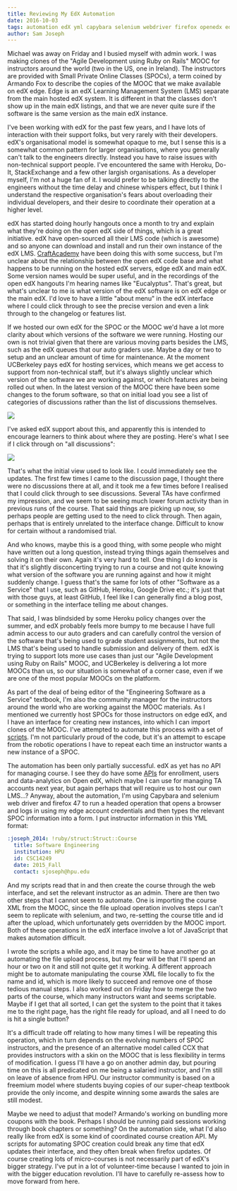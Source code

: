 ```yaml
---
title: Reviewing My EdX Automation
date: 2016-10-03
tags: automation edX yml capybara selenium webdriver firefox openedx edge SPOC MOOC instructor learner
author: Sam Joseph
---
```



Michael was away on Friday and I busied myself with admin work.  I was making clones of the "Agile Development using Ruby on Rails" MOOC for instructors around the world (two in the US, one in Ireland).  The instructors are provided with Small Private Online Classes (SPOCs), a term coined by Armando Fox to describe the copies of the MOOC that we make available on edX edge.  Edge is an edX Learning Management System (LMS) separate from the main hosted edX system.  It is different in that the classes don't show up in the main edX listings, and that we are never quite sure if the software is the same version as the main edX instance.  

I've been working with edX for the past few years, and I have lots of interaction with their support folks, but very rarely with their developers.  edX's organisational model is somewhat opaque to me, but I sense this is a somewhat common pattern for larger organisations, where you generally can't talk to the engineers directly. Instead you have to raise issues with non-technical support people.  I've encountered the same with Heroku, Do-It, StackExchange and a few other largish organisations.  As a developer myself, I'm not a huge fan of it.  I would prefer to be talking directly to the engineers without the time delay and chinese whispers effect, but I think I understand the respective organisation's fears about overloading their individual developers, and their desire to coordinate their operation at a higher level.

edX has started doing hourly hangouts once a month to try and explain what they're doing on the open edX side of things, which is a great initiative.  edX have open-sourced all their LMS code (which is awesome) and so anyone can download and install and run their own instance of the edX LMS.  [CraftAcademy](https://craftacademy.se/international/) have been doing this with some success, but I'm unclear about the relationship between the open edX code base and what happens to be running on the hosted edX servers, edge edX and main edX.  Some version names would be super useful, and in the recordings of the open edX hangouts I'm hearing names like "Eucalyptus".  That's great, but what's unclear to me is what version of the edX software is on edX edge or the main edX.  I'd love to have a little "about menu" in the edX interface where I could click through to see the precise version and even a link through to the changelog or features list.

If we hosted our own edX for the SPOC or the MOOC we'd have a lot more clarity about which versions of the software we were running.  Hosting our own is not trivial given that there are various moving parts besides the LMS, such as the edX queues that our auto graders use.  Maybe a day or two to setup and an unclear amount of time for maintenance.  At the moment UCBerkeley pays edX for hosting services, which means we get access to support from non-technical staff, but it's always slightly unclear which version of the software we are working against, or which features are being rolled out when.  In the latest version of the MOOC there have been some changes to the forum software, so that on initial load you see a list of categories of discussions rather than the list of discussions themselves.

![](https://www.dropbox.com/s/k5c8un5gwye6zr6/Screenshot%202016-10-03%2008.53.22.png?dl=1)

I've asked edX support about this, and apparently this is intended to encourage learners to think about where they are posting.  Here's what I see if I click through on "all discussions":

![](https://www.dropbox.com/s/i6mk6xw2r18fhm9/Screenshot%202016-10-03%2008.54.19.png?dl=1)

That's what the initial view used to look like.  I could immediately see the updates.  The first few times I came to the discussion page, I thought there were no discussions there at all, and it took me a few times before I realised that I could click through to see discussions.  Several TAs have confirmed my impression, and we seem to be seeing much lower forum activity than in previous runs of the course.  That said things are picking up now, so perhaps people are getting used to the need to click through.  Then again, perhaps that is entirely unrelated to the interface change.  Difficult to know for certain without a randomised trial.

And who knows, maybe this is a good thing, with some people who might have written out a long question, instead trying things again themselves and solving it on their own.  Again it's very hard to tell.  One thing I do know is that it's slightly disconcerting trying to run a course and not quite knowing what version of the software you are running against and how it might suddenly change.  I guess that's the same for lots of other "Software as a Service" that I use, such as GitHub, Heroku, Google Drive etc.; it's just that with those guys, at least GitHub, I feel like I can generally find a blog post, or something in the interface telling me about changes.

That said, I was blindsided by some Heroku policy changes over the summer, and edX probably feels more bumpy to me because I have full admin access to our auto graders and can carefully control the version of the software that's being used to grade student assignments, but not the LMS that's being used to handle submission and delivery of them.  edX is trying to support lots more use cases than just our "Agile Development using Ruby on Rails" MOOC, and UCBerkeley is delivering a lot more MOOCs than us, so our situation is somewhat of a corner case, even if we are one of the most popular MOOCs on the platform.

As part of the deal of being editor of the "Engineering Software as a Service" textbook, I'm also the community manager for the instructors around the world who are working against the MOOC materials.  As I mentioned we currently host SPOCs for those instructors on edge edX, and I have an interface for creating new instances, into which I can import clones of the MOOC.  I've attempted to automate this process with a set of [scripts](https://github.com/saasbook/SPOC).  I'm not particularly proud of the code, but it's an attempt to escape from the robotic operations I have to repeat each time an instructor wants a new instance of a SPOC.

The automation has been only partially successful.  edX as yet has no API for managing course.  I see they do have some [APIs](https://open.edx.org/open-edx-rest-apis) for enrollment, users and data-analytics on Open edX, which maybe I can use for managing TA accounts next year, but again perhaps that will require us to host our own LMS...?  Anyway, about the automation, I'm using Capybara and selenium web driver and firefox 47 to run a headed operation that opens a browser and logs in using my edge account credentials and then types the relevant SPOC information into a form.  I put instructor information in this YML format:

```yml
:joseph_2014: !ruby/struct:Struct::Course 
  title: Software Engineering
  institution: HPU
  id: CSC14249
  date: 2015_Fall
  contact: sjoseph@hpu.edu
```

And my scripts read that in and then create the course through the web interface, and set the relevant instructor as an admin.  There are then two other steps that I cannot seem to automate.  One is importing the course XML from the MOOC, since the file upload operation involves steps I can't seem to replicate with selenium, and two, re-setting the course title and id after the upload, which unfortunately gets overridden by the MOOC import.  Both of these operations in the edX interface involve a lot of JavaScript that makes automation difficult.  

I wrote the scripts a while ago, and it may be time to have another go at automating the file upload process, but my fear will be that I'll spend an hour or two on it and still not quite get it working.  A different approach might be to automate manipulating the course XML file locally to fix the name and id, which is more likely to succeed and remove one of those tedious manual steps.  I also worked out on Friday how to merge the two parts of the course, which many instructors want and seems scriptable.  Maybe if I get that all sorted, I can get the system to the point that it takes me to the right page, has the right file ready for upload, and all I need to do is hit a single button?

It's a difficult trade off relating to how many times I will be repeating this operation, which in turn depends on the evolving numbers of SPOC instructors, and the presence of an alternative model called CCX that provides instructors with a skin on the MOOC that is less flexibility in terms of modification.  I guess I'll have a go on another admin day, but pouring time on this is all predicated on me being a salaried instructor, and I'm still on leave of absence from HPU.  Our instructor community is based on a freemium model where students buying copies of our super-cheap textbook provide the only income, and despite winning some awards the sales are still modest.

Maybe we need to adjust that model?  Armando's working on bundling more coupons with the book.  Perhaps I should be running paid sessions working through book chapters or something?  On the automation side, what I'd also really like from edX is some kind of coordinated course creation API.  My scripts for automating SPOC creation could break any time that edX updates their interface, and they often break when firefox updates.  Of course creating lots of micro-courses is not necessarily part of edX's bigger strategy.  I've put in a lot of volunteer-time because I wanted to join in with the bigger education revolution.  I'll have to carefully re-assess how to move forward from here.








